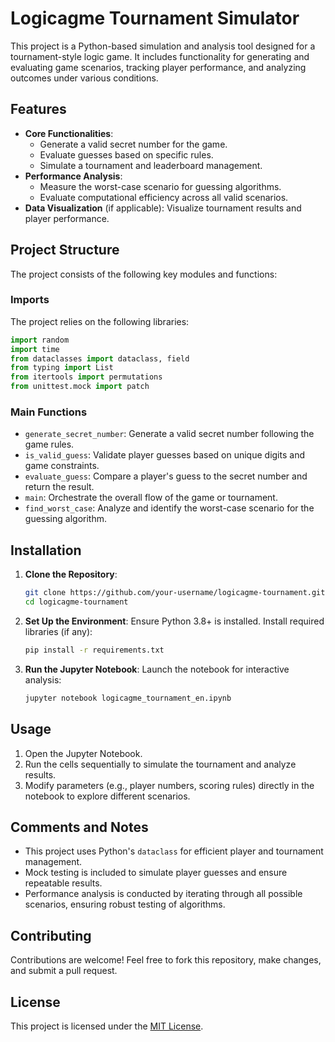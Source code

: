 # Logicagme Tournament Simulator

This project is a Python-based simulation and analysis tool designed for a tournament-style logic game. It includes functionality for generating and evaluating game scenarios, tracking player performance, and analyzing outcomes under various conditions.

## Features

- **Core Functionalities**:
  - Generate a valid secret number for the game.
  - Evaluate guesses based on specific rules.
  - Simulate a tournament and leaderboard management.
- **Performance Analysis**:
  - Measure the worst-case scenario for guessing algorithms.
  - Evaluate computational efficiency across all valid scenarios.
- **Data Visualization** (if applicable): Visualize tournament results and player performance.

## Project Structure

The project consists of the following key modules and functions:

### Imports

The project relies on the following libraries:

```python
import random
import time
from dataclasses import dataclass, field
from typing import List
from itertools import permutations
from unittest.mock import patch
```

### Main Functions

- `generate_secret_number`: Generate a valid secret number following the game rules.
- `is_valid_guess`: Validate player guesses based on unique digits and game constraints.
- `evaluate_guess`: Compare a player's guess to the secret number and return the result.
- `main`: Orchestrate the overall flow of the game or tournament.
- `find_worst_case`: Analyze and identify the worst-case scenario for the guessing algorithm.

## Installation

1. **Clone the Repository**:

   ```bash
   git clone https://github.com/your-username/logicagme-tournament.git
   cd logicagme-tournament
   ```

2. **Set Up the Environment**:
   Ensure Python 3.8+ is installed. Install required libraries (if any):

   ```bash
   pip install -r requirements.txt
   ```

3. **Run the Jupyter Notebook**:
   Launch the notebook for interactive analysis:
   ```bash
   jupyter notebook logicagme_tournament_en.ipynb
   ```

## Usage

1. Open the Jupyter Notebook.
2. Run the cells sequentially to simulate the tournament and analyze results.
3. Modify parameters (e.g., player numbers, scoring rules) directly in the notebook to explore different scenarios.

## Comments and Notes

- This project uses Python's `dataclass` for efficient player and tournament management.
- Mock testing is included to simulate player guesses and ensure repeatable results.
- Performance analysis is conducted by iterating through all possible scenarios, ensuring robust testing of algorithms.

## Contributing

Contributions are welcome! Feel free to fork this repository, make changes, and submit a pull request.

## License

This project is licensed under the [MIT License](LICENSE).
